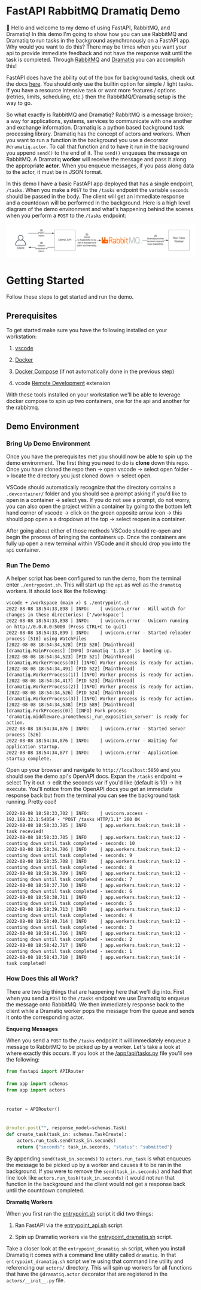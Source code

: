 # FastAPI RabbitMQ Dramatiq Demo
 
:wave: Hello and welcome to my demo of using FastAPI, RabbitMQ, and Dramatiq!  In this demo I'm going to show how you can use RabbitMQ and Dramatiq to run tasks in the background asynchronously on a FastAPI app.  Why would you want to do this?  There may be times when you want your api to provide immediate feedback and not have the response wait until the task is completed.  Through [RabbitMQ](https://www.rabbitmq.com/) and [Dramatiq](https://dramatiq.io/) you can accomplish this!  

FastAPI does have the ability out of the box for background tasks, check out the docs [here](https://fastapi.tiangolo.com/tutorial/background-tasks/).  You should only use the builtin option for simple / light tasks.  If you have a resource intensive task or want more features / options (retries, limits, scheduling, etc.) then the RabbitMQ/Dramatiq setup is the way to go.

So what exactly is RabbitMQ and Dramatiq?  RabbitMQ is a message broker; a way for applications, systems, services to communicate with one another and exchange information.  Dramatiq is a python based background task processing library.  Dramatiq has the concept of actors and workers.  When you want to run a function in the background you use a decorator `@dramatiq.actor`.  To call that function and to have it run in the background you append `send()` to the end of it.  The `send()` enqueues the message on RabbitMQ.  A Dramatiq **worker** will receive the message and pass it along the appropriate **actor**.  When you enqueue messages, if you pass along data to the actor, it must be in JSON format.

In this demo I have a basic FastAPI app deployed that has a single endpoint, `/tasks`.  When you make a `POST` to the `/tasks` endpoint the variable `seconds` should be passed in the body.  The client will get an immediate response and a countdown will be performed in the background.  Here is a high level diagram of the demo environment and what's happening behind the scenes when you perform a `POST` to the `/tasks` endpoint:

![Demo](docs/demo.png)

# Getting Started

Follow these steps to get started and run the demo.

## Prerequisites

To get started make sure you have the following installed on your workstation:

1. [vscode](https://code.visualstudio.com/download)

2. [Docker](https://docs.docker.com/get-docker/)

3. [Docker Compose](https://docs.docker.com/compose/install/) (if not automatically done in the previous step)

4. vcode [Remote Development](https://marketplace.visualstudio.com/items?itemName=ms-vscode-remote.vscode-remote-extensionpack) extension

With these tools installed on your workstation we'll be able to leverage docker compose to spin up two containers, one for the api and another for the rabbitmq.

## Demo Environment

### Bring Up Demo Environment

Once you have the prerequisites met you should now be able to spin up the demo environment.  The first thing you need to do is **clone** down this repo.  Once you have cloned the repo then -> open vscode -> select open folder -> locate the directory you just cloned down -> select open.  

VSCode should automatically recognize that the directory contains a `.devcontainer/` folder and you should see a prompt asking if you'd like to open in a container -> select yes.  If you do not see a prompt, do not worry, you can also open the project within a container by going to the bottom left hand corner of vscode -> click on the green opposite arrow icon -> this should pop open a a dropdown at the top -> select reopen in a container.

After going about either of those methods VSCode should re-open and begin the process of bringing the containers up.  Once the containers are fully up open a new terminal within VSCode and it should drop you into the `api` container.

### Run The Demo

A helper script has been configured to run the demo, from the terminal enter `./entrypoint.sh`.  This will start up the `api` as well as the `dramatiq` workers.  It should look like the following:

```shell
vscode ➜ /workspace (main ✗) $ ./entrypoint.sh
2022-08-08 18:54:33,898 | INFO:    | uvicorn.error - Will watch for changes in these directories: ['/workspace']
2022-08-08 18:54:33,898 | INFO:    | uvicorn.error - Uvicorn running on http://0.0.0.0:5000 (Press CTRL+C to quit)
2022-08-08 18:54:33,899 | INFO:    | uvicorn.error - Started reloader process [518] using WatchFiles
[2022-08-08 18:54:34,528] [PID 520] [MainThread] [dramatiq.MainProcess] [INFO] Dramatiq '1.13.0' is booting up.
[2022-08-08 18:54:34,523] [PID 521] [MainThread] [dramatiq.WorkerProcess(0)] [INFO] Worker process is ready for action.
[2022-08-08 18:54:34,491] [PID 522] [MainThread] [dramatiq.WorkerProcess(1)] [INFO] Worker process is ready for action.
[2022-08-08 18:54:34,417] [PID 523] [MainThread] [dramatiq.WorkerProcess(2)] [INFO] Worker process is ready for action.
[2022-08-08 18:54:34,526] [PID 524] [MainThread] [dramatiq.WorkerProcess(3)] [INFO] Worker process is ready for action.
[2022-08-08 18:54:34,538] [PID 589] [MainThread] [dramatiq.ForkProcess(0)] [INFO] Fork process 'dramatiq.middleware.prometheus:_run_exposition_server' is ready for action.
2022-08-08 18:54:34,876 | INFO:    | uvicorn.error - Started server process [526]
2022-08-08 18:54:34,876 | INFO:    | uvicorn.error - Waiting for application startup.
2022-08-08 18:54:34,877 | INFO:    | uvicorn.error - Application startup complete.
```

Open up your browser and navigate to `http://localhost:5050` and you should see the demo api's OpenAPI docs.  Expan the `/tasks` endpoint -> select Try it out -> edit the seconds var if you'd like (default is 10) -> hit execute.  You'll notice from the OpenAPI docs you get an immediate response back but from the terminal you can see the background task running.  Pretty cool!

```shell
2022-08-08 18:58:33,702 | INFO:    | uvicorn.access - 192.168.32.1:54054 - "POST /tasks HTTP/1.1" 200 OK
2022-08-08 18:58:33.705 | INFO     | app.workers.task:run_task:10 - task recevied!
2022-08-08 18:58:33.705 | INFO     | app.workers.task:run_task:12 - counting down until task completed - seconds: 10
2022-08-08 18:58:34.706 | INFO     | app.workers.task:run_task:12 - counting down until task completed - seconds: 9
2022-08-08 18:58:35.708 | INFO     | app.workers.task:run_task:12 - counting down until task completed - seconds: 8
2022-08-08 18:58:36.709 | INFO     | app.workers.task:run_task:12 - counting down until task completed - seconds: 7
2022-08-08 18:58:37.710 | INFO     | app.workers.task:run_task:12 - counting down until task completed - seconds: 6
2022-08-08 18:58:38.711 | INFO     | app.workers.task:run_task:12 - counting down until task completed - seconds: 5
2022-08-08 18:58:39.713 | INFO     | app.workers.task:run_task:12 - counting down until task completed - seconds: 4
2022-08-08 18:58:40.714 | INFO     | app.workers.task:run_task:12 - counting down until task completed - seconds: 3
2022-08-08 18:58:41.716 | INFO     | app.workers.task:run_task:12 - counting down until task completed - seconds: 2
2022-08-08 18:58:42.717 | INFO     | app.workers.task:run_task:12 - counting down until task completed - seconds: 1
2022-08-08 18:58:43.718 | INFO     | app.workers.task:run_task:14 - task completed!
```

### How Does this all Work?

There are two big things that are happening here that we'll dig into.  First when you send a `POST` to the `/tasks` endpoint we use Dramatiq to enqueue the message onto RabbitMQ.  We then immediately response back to the client while a Dramatiq worker pops the message from the queue and sends it onto the corresponding actor.  

**Enqueing Messages**

When you send a `POST` to the `/tasks` endpoint it will immediately enqueue a message to RabbitMQ to be picked up by a worker.  Let's take a look at where exactly this occurs.  If you look at the [/app/api/tasks.py](https://github.com/briantsaunders/rabbitmq-dramatiq-demo/blob/main/app/api/tasks.py) file you'll see the following:

```python
from fastapi import APIRouter

from app import schemas
from app import actors


router = APIRouter()


@router.post("", response_model=schemas.Task)
def create_task(task_in: schemas.TaskCreate):
    actors.run_task.send(task_in.seconds)
    return {"seconds": task_in.seconds, "status": "submitted"}
```

By appending `send(task_in.seconds)` to `actors.run_task` is what enqueues the message to be picked up by a worker and causes it to be ran in the background.  If you were to remove the `send(task_in.seconds)` and had that line look like `actors.run_task(task_in.seconds)` it would not run that function in the background and the client would not get a response back until the countdown completed.

**Dramatiq Workers**

When you first ran the [entrypoint.sh](https://github.com/briantsaunders/rabbitmq-dramatiq-demo/blob/main/entrypoint.sh) script it did two things:

  1. Ran FastAPI via the [entrypoint_api.sh](https://github.com/briantsaunders/rabbitmq-dramatiq-demo/blob/main/entrypoint_api.sh) script.

  2. Spin up Dramatiq workers via the [entrypoint_dramatiq.sh](https://github.com/briantsaunders/rabbitmq-dramatiq-demo/blob/main/entrypoint_dramatiq.sh) script.

Take a closer look at the `entrypoint_dramatiq.sh` script, when you install Dramatiq it comes with a command line utility called `dramatiq`.  In that `entrypoint_dramatiq.sh` script we're using that command line utility and referencing our `actors/` directory.  This will spin up workers for all functions that have the `@dramatiq.actor` decorator that are registered in the `actors/__init__.py` file.



